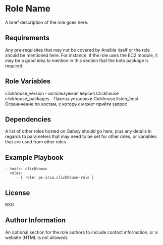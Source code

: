 Role Name
=========

A brief description of the role goes here.

Requirements
------------

Any pre-requisites that may not be covered by Ansible itself or the role should be mentioned here. For instance, if the role uses the EC2 module, it may be a good idea to mention in this section that the boto package is required.

Role Variables
--------------

clickhouse_version - используемая версия Clickhouse
clickhouse_packages - Пакеты установки Cickhouse
listen_host - Ограничение по хостам, с которых может прийти запрос

Dependencies
------------

A list of other roles hosted on Galaxy should go here, plus any details in regards to parameters that may need to be set for other roles, or variables that are used from other roles.

Example Playbook
----------------

    - hosts: clickhouse
      roles:
         - { role: ps-iria.clickhouse-role }

License
-------

BSD

Author Information
------------------

An optional section for the role authors to include contact information, or a website (HTML is not allowed).
